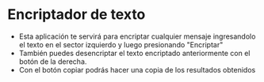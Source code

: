# Encriptador de texto
- Esta aplicación te servirá para encriptar cualquier mensaje ingresandolo el texto en el sector izquierdo y luego presionando "Encriptar"
- También puedes desencriptar el texto encriptado anteriormente con el botón de la derecha.
- Con el botón copiar podrás hacer una copia de los resultados obtenidos
